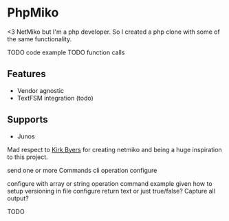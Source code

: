 PhpMiko
=========================

<3 NetMiko but I'm a php developer. So I created a php clone with some of the same functionality.

TODO code example
TODO function calls

Features
--------

* Vendor agnostic
* TextFSM integration (todo)

Supports
--------

* Junos

Mad respect to [Kirk Byers](https://github.com/ktbyers/netmiko) for creating netmiko and being a huge inspiration to this project.

send one or more Commands
cli
operation
configure

configure with array or string
operation command
example given how to setup
versioning in file
configure return text or just true/false? Capture all output?

TODO
